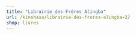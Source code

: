 ```yaml
---
title: "Librairie des Fréres Alingba"
url: /kinshasa/librairie-des-freres-alingba-2/
shop: livres
---
```

